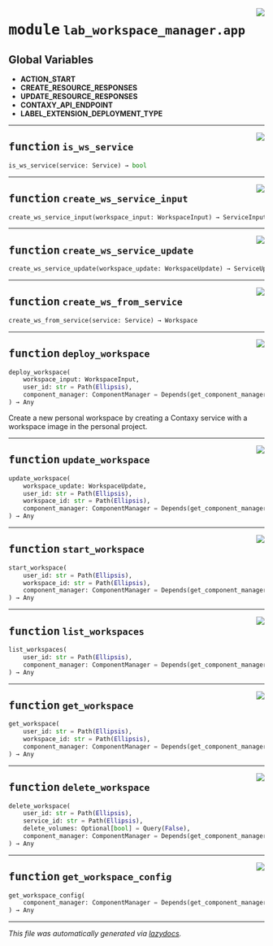 <!-- markdownlint-disable -->

<a href="https://github.com/ml-tooling/contaxy/blob/main/components/lab-workspace-manager/backend/src/lab_workspace_manager/app.py#L0"><img align="right" style="float:right;" src="https://img.shields.io/badge/-source-cccccc?style=flat-square"></a>

# <kbd>module</kbd> `lab_workspace_manager.app`




**Global Variables**
---------------
- **ACTION_START**
- **CREATE_RESOURCE_RESPONSES**
- **UPDATE_RESOURCE_RESPONSES**
- **CONTAXY_API_ENDPOINT**
- **LABEL_EXTENSION_DEPLOYMENT_TYPE**

---

<a href="https://github.com/ml-tooling/contaxy/blob/main/components/lab-workspace-manager/backend/src/lab_workspace_manager/app.py#L46"><img align="right" style="float:right;" src="https://img.shields.io/badge/-source-cccccc?style=flat-square"></a>

## <kbd>function</kbd> `is_ws_service`

```python
is_ws_service(service: Service) → bool
```






---

<a href="https://github.com/ml-tooling/contaxy/blob/main/components/lab-workspace-manager/backend/src/lab_workspace_manager/app.py#L52"><img align="right" style="float:right;" src="https://img.shields.io/badge/-source-cccccc?style=flat-square"></a>

## <kbd>function</kbd> `create_ws_service_input`

```python
create_ws_service_input(workspace_input: WorkspaceInput) → ServiceInput
```






---

<a href="https://github.com/ml-tooling/contaxy/blob/main/components/lab-workspace-manager/backend/src/lab_workspace_manager/app.py#L81"><img align="right" style="float:right;" src="https://img.shields.io/badge/-source-cccccc?style=flat-square"></a>

## <kbd>function</kbd> `create_ws_service_update`

```python
create_ws_service_update(workspace_update: WorkspaceUpdate) → ServiceUpdate
```






---

<a href="https://github.com/ml-tooling/contaxy/blob/main/components/lab-workspace-manager/backend/src/lab_workspace_manager/app.py#L99"><img align="right" style="float:right;" src="https://img.shields.io/badge/-source-cccccc?style=flat-square"></a>

## <kbd>function</kbd> `create_ws_from_service`

```python
create_ws_from_service(service: Service) → Workspace
```






---

<a href="https://github.com/ml-tooling/contaxy/blob/main/components/lab-workspace-manager/backend/src/lab_workspace_manager/app.py#L122"><img align="right" style="float:right;" src="https://img.shields.io/badge/-source-cccccc?style=flat-square"></a>

## <kbd>function</kbd> `deploy_workspace`

```python
deploy_workspace(
    workspace_input: WorkspaceInput,
    user_id: str = Path(Ellipsis),
    component_manager: ComponentManager = Depends(get_component_manager)
) → Any
```

Create a new personal workspace by creating a Contaxy service with a workspace image in the personal project. 


---

<a href="https://github.com/ml-tooling/contaxy/blob/main/components/lab-workspace-manager/backend/src/lab_workspace_manager/app.py#L153"><img align="right" style="float:right;" src="https://img.shields.io/badge/-source-cccccc?style=flat-square"></a>

## <kbd>function</kbd> `update_workspace`

```python
update_workspace(
    workspace_update: WorkspaceUpdate,
    user_id: str = Path(Ellipsis),
    workspace_id: str = Path(Ellipsis),
    component_manager: ComponentManager = Depends(get_component_manager)
) → Any
```






---

<a href="https://github.com/ml-tooling/contaxy/blob/main/components/lab-workspace-manager/backend/src/lab_workspace_manager/app.py#L177"><img align="right" style="float:right;" src="https://img.shields.io/badge/-source-cccccc?style=flat-square"></a>

## <kbd>function</kbd> `start_workspace`

```python
start_workspace(
    user_id: str = Path(Ellipsis),
    workspace_id: str = Path(Ellipsis),
    component_manager: ComponentManager = Depends(get_component_manager)
) → Any
```






---

<a href="https://github.com/ml-tooling/contaxy/blob/main/components/lab-workspace-manager/backend/src/lab_workspace_manager/app.py#L196"><img align="right" style="float:right;" src="https://img.shields.io/badge/-source-cccccc?style=flat-square"></a>

## <kbd>function</kbd> `list_workspaces`

```python
list_workspaces(
    user_id: str = Path(Ellipsis),
    component_manager: ComponentManager = Depends(get_component_manager)
) → Any
```






---

<a href="https://github.com/ml-tooling/contaxy/blob/main/components/lab-workspace-manager/backend/src/lab_workspace_manager/app.py#L217"><img align="right" style="float:right;" src="https://img.shields.io/badge/-source-cccccc?style=flat-square"></a>

## <kbd>function</kbd> `get_workspace`

```python
get_workspace(
    user_id: str = Path(Ellipsis),
    workspace_id: str = Path(Ellipsis),
    component_manager: ComponentManager = Depends(get_component_manager)
) → Any
```






---

<a href="https://github.com/ml-tooling/contaxy/blob/main/components/lab-workspace-manager/backend/src/lab_workspace_manager/app.py#L243"><img align="right" style="float:right;" src="https://img.shields.io/badge/-source-cccccc?style=flat-square"></a>

## <kbd>function</kbd> `delete_workspace`

```python
delete_workspace(
    user_id: str = Path(Ellipsis),
    service_id: str = Path(Ellipsis),
    delete_volumes: Optional[bool] = Query(False),
    component_manager: ComponentManager = Depends(get_component_manager)
) → Any
```






---

<a href="https://github.com/ml-tooling/contaxy/blob/main/components/lab-workspace-manager/backend/src/lab_workspace_manager/app.py#L268"><img align="right" style="float:right;" src="https://img.shields.io/badge/-source-cccccc?style=flat-square"></a>

## <kbd>function</kbd> `get_workspace_config`

```python
get_workspace_config(
    component_manager: ComponentManager = Depends(get_component_manager)
) → Any
```








---

_This file was automatically generated via [lazydocs](https://github.com/ml-tooling/lazydocs)._
